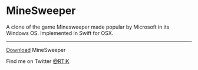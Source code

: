 # MineSweeper

A clone of the game Minesweeper made popular by Microsoft in its Windows OS. Implemented in Swift for OSX.

------

[Download](https://github.com/RTiK/MineSweeper/blob/master/MineSweeper/Download/MineSweeper.zip?raw=true) MineSweeper

Find me on Twitter [@RTiK](https://twitter.com/RTi_K)



